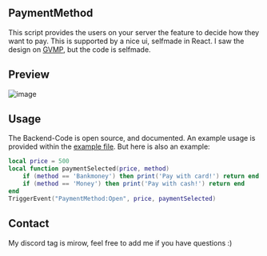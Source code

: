 ## PaymentMethod
This script provides the users on your server the feature to decide how they want to pay. This is supported by a nice ui, selfmade in React.
I saw the design on [GVMP](https://gvmp.de), but the code is selfmade.

## Preview
![image](https://github.com/Mirrrrrow/PaymentMethod/assets/95571243/684fe16b-2322-4381-8bfa-8121fa753624)

## Usage
The Backend-Code is open source, and documented. An example usage is provided within the [example file](example.lua).
But here is also an example:
```lua
local price = 500
local function paymentSelected(price, method)
    if (method == 'Bankmoney') then print('Pay with card!') return end
    if (method == 'Money') then print('Pay with cash!') return end
end
TriggerEvent("PaymentMethod:Open", price, paymentSelected)
```

## Contact
My discord tag is mirow, feel free to add me if you have questions :)
